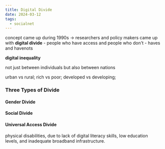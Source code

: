 ```yaml
---
title: Digital Divide
date: 2024-03-12
tags:
  - socialnet
---
```

concept came up during 1990s -> researchers and policy makers came up with **digital divide** - people who have access and people who don't - haves and havenots

**digital inequality**

not just between individuals but also between nations

urban vs rural; rich vs poor; developed vs developing; 

### Three Types of Divide
#### Gender Divide
#### Social Divide
#### Universal Access Divide
physical disabilities, due to lack of digital literacy skills, low education levels, and inadequate broadband infrastructure.



